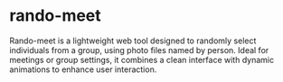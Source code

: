 # rando-meet
Rando-meet is a lightweight web tool designed to randomly select individuals from a group, using photo files named by person. Ideal for meetings or group settings, it combines a clean interface with dynamic animations to enhance user interaction.
